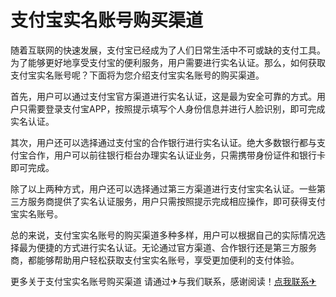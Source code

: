 # 支付宝实名账号购买渠道

随着互联网的快速发展，支付宝已经成为了人们日常生活中不可或缺的支付工具。为了能够更好地享受支付宝的便利服务，用户需要进行实名认证。那么，如何获取支付宝实名账号呢？下面将为您介绍支付宝实名账号的购买渠道。

首先，用户可以通过支付宝官方渠道进行实名认证，这是最为安全可靠的方式。用户只需要登录支付宝APP，按照提示填写个人身份信息并进行人脸识别，即可完成实名认证。

其次，用户还可以选择通过支付宝的合作银行进行实名认证。绝大多数银行都与支付宝合作，用户可以前往银行柜台办理实名认证业务，只需携带身份证件和银行卡即可完成。

除了以上两种方式，用户还可以选择通过第三方渠道进行支付宝实名认证。一些第三方服务商提供了实名认证服务，用户只需按照提示完成相应操作，即可获得支付宝实名账号。

总的来说，支付宝实名账号的购买渠道多种多样，用户可以根据自己的实际情况选择最为便捷的方式进行实名认证。无论通过官方渠道、合作银行还是第三方服务商，都能够帮助用户轻松获取支付宝实名账号，享受更加便利的支付体验。

更多关于支付宝实名账号购买渠道 请通过✈与我们联系，感谢阅读！[点我联系✈](https://go.G208.com)